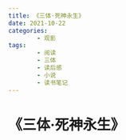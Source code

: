 ```yaml
---
title: 《三体·死神永生》
date: 2021-10-22
categories:
        - 观影
tags:
        - 阅读
        - 三体
        - 读后感
        - 小说
        - 读书笔记
---
```


# 《三体·死神永生》
